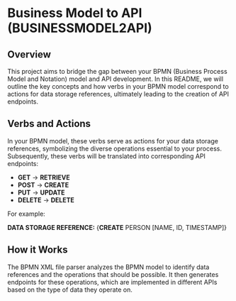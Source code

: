# Business Model to API (BUSINESSMODEL2API)

## Overview

This project aims to bridge the gap between your BPMN (Business Process Model and Notation) model and API development. In this README, we will outline the key concepts and how verbs in your BPMN model correspond to actions for data storage references, ultimately leading to the creation of API endpoints.

## Verbs and Actions

In your BPMN model, these verbs serve as actions for your data storage references, symbolizing the diverse operations essential to your process. Subsequently, these verbs will be translated into corresponding API endpoints:

- **GET** -> **RETRIEVE**
- **POST** -> **CREATE**
- **PUT** -> **UPDATE**
- **DELETE** -> **DELETE**

For example:

**DATA STORAGE REFERENCE:** {**CREATE** PERSON [NAME, ID, TIMESTAMP]}

## How it Works

The BPMN XML file parser analyzes the BPMN model to identify data references and the operations that should be possible. It then generates endpoints for these operations, which are implemented in different APIs based on the type of data they operate on.
